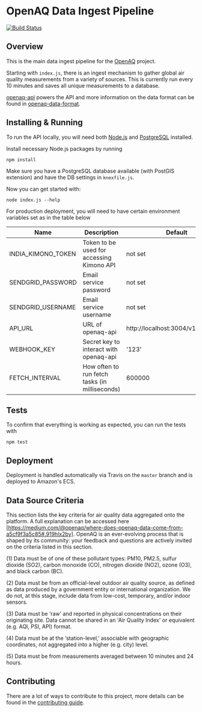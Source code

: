 # OpenAQ Data Ingest Pipeline 
[![Build Status](https://travis-ci.org/openaq/openaq-fetch.svg?branch=master)](https://travis-ci.org/openaq/openaq-fetch)

## Overview
This is the main data ingest pipeline for the [OpenAQ](https://openaq.org) project.

Starting with `index.js`, there is an ingest mechanism to gather global air quality measurements from a variety of sources. This is currently run every 10 minutes and saves all unique measurements to a database.

[openaq-api](https://github.com/openaq/openaq-api) powers the API and more information on the data format can be found in [openaq-data-format](https://github.com/openaq/openaq-data-format).

## Installing & Running
To run the API locally, you will need both [Node.js](https://nodejs.org) and [PostgreSQL](http://www.postgresql.org/) installed.

Install necessary Node.js packages by running

`npm install`

Make sure you have a PostgreSQL database available (with PostGIS extension) and have the DB settings in `knexfile.js`.

Now you can get started with:

`node index.js --help`

For production deployment, you will need to have certain environment variables set as in the table below

| Name | Description | Default |
|---|---|---|
| INDIA_KIMONO_TOKEN | Token to be used for accessing Kimono API | not set |
| SENDGRID_PASSWORD | Email service password | not set |
| SENDGRID_USERNAME | Email service username | not set |
| API_URL | URL of openaq-api | http://localhost:3004/v1/webhooks |
| WEBHOOK_KEY | Secret key to interact with openaq-api | '123' |
| FETCH_INTERVAL | How often to run fetch tasks (in milliseconds) | 600000 |

## Tests
To confirm that everything is working as expected, you can run the tests with

`npm test`

## Deployment
Deployment is handled automatically via Travis on the `master` branch and is deployed to Amazon's ECS.

## Data Source Criteria
This section lists the key criteria for air quality data aggregated onto the platform. A full explanation can be accessed here [https://medium.com/@openaq/where-does-openaq-data-come-from-a5cf9f3a5c85#.919hlx2by]. OpenAQ is an ever-evolving process that is shaped by its community: your feedback and questions are actively invited on the criteria listed in this section. 

(1) Data must be of one of these pollutant types: PM10, PM2.5, sulfur dioxide (SO2), carbon monoxide (CO), nitrogen dioxide (NO2), ozone (O3), and black carbon (BC). 

(2) Data must be from an official-level outdoor air quality source, as defined as data produced by a government entity or international organization. We do not, at this stage, include data from low-cost, temporary, and/or indoor sensors. 

(3) Data must be ‘raw’ and reported in physical concentrations on their originating site. Data cannot be shared in an 'Air Quality Index' or equivalent (e.g. AQI, PSI, API) format.

(4) Data must be at the ‘station-level,’ associable with geographic coordinates, not aggregated into a higher (e.g. city) level.

(5) Data must be from measurements averaged between 10 minutes and 24 hours. 


## Contributing
There are a lot of ways to contribute to this project, more details can be found in the [contributing guide](CONTRIBUTING.md).
